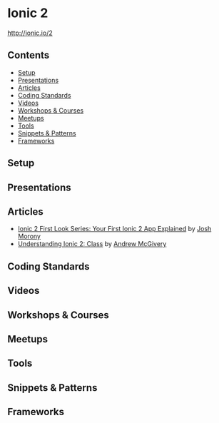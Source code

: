 # Ionic 2

http://ionic.io/2

## Contents

* [Setup](#setup)
* [Presentations](#presentations)
* [Articles](#articles)
* [Coding Standards](#coding-standards)
* [Videos](#videos)
* [Workshops & Courses](#workshops--courses)
* [Meetups](#meetups)
* [Tools](#tools)
* [Snippets & Patterns](#snippets--patterns)
* [Frameworks](#frameworks)

## Setup

## Presentations

## Articles

- [Ionic 2 First Look Series: Your First Ionic 2 App Explained](http://www.joshmorony.com/ionic-2-first-look-series-your-first-ionic-2-app-explained/)
by [Josh Morony](http://www.joshmorony.com/author/joshuamorony/)
- [Understanding Ionic 2: Class](http://mcgivery.com/understanding-ionic-2-class/) by
[Andrew McGivery](http://mcgivery.com/)

## Coding Standards

## Videos

## Workshops & Courses

## Meetups

## Tools

## Snippets & Patterns

## Frameworks
